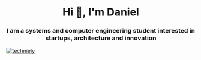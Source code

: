 <h1 align="center">Hi 👋, I'm Daniel</h1>
<h3 align="center">I am a systems and computer engineering student interested in startups, architecture and innovation</h3>

<p align="left"> <a href="https://twitter.com/techniely" target="blank"><img src="https://img.shields.io/twitter/follow/techniely?logo=twitter&style=for-the-badge" alt="techniely" /></a> </p>

